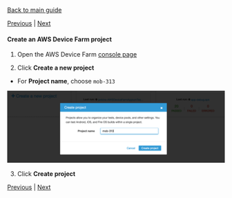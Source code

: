 [Back to main guide](../README.md) 

[Previous](setup.md) | [Next](device-farm-console.md)

#### Create an AWS Device Farm project

1. Open the AWS Device Farm [console page](https://us-west-2.console.aws.amazon.com/devicefarm/home?#/projects)

2. Click **Create a new project**
  - For **Project name**, choose `mob-313`

![](../images/device-farm-1.png)

3. Click **Create project**

[Previous](setup.md) | [Next](device-farm-console.md)